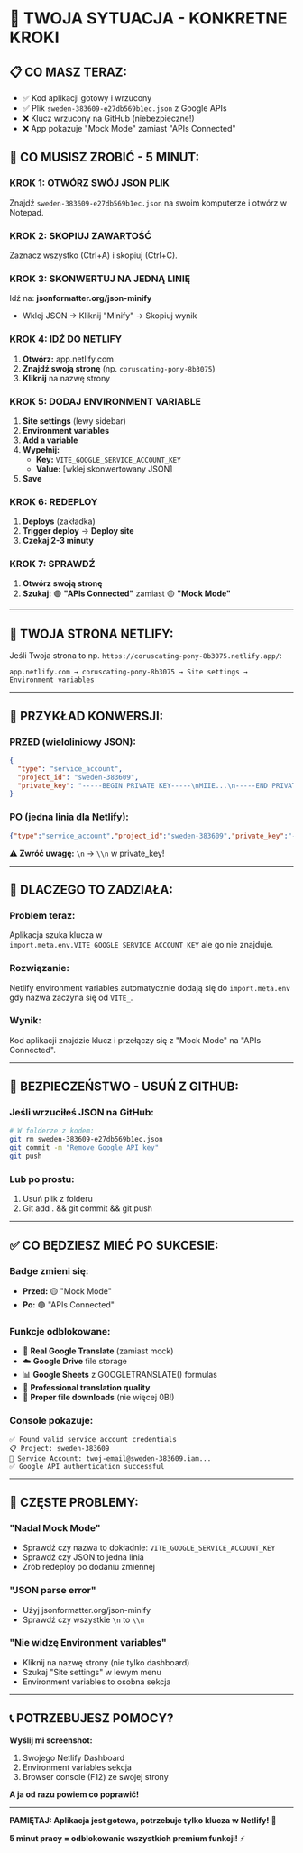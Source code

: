 # 🎯 TWOJA SYTUACJA - KONKRETNE KROKI

## 📋 **CO MASZ TERAZ:**
- ✅ Kod aplikacji gotowy i wrzucony
- ✅ Plik `sweden-383609-e27db569b1ec.json` z Google APIs
- ❌ Klucz wrzucony na GitHub (niebezpieczne!)
- ❌ App pokazuje "Mock Mode" zamiast "APIs Connected"

## 🚀 **CO MUSISZ ZROBIĆ - 5 MINUT:**

### **KROK 1: OTWÓRZ SWÓJ JSON PLIK**
Znajdź `sweden-383609-e27db569b1ec.json` na swoim komputerze i otwórz w Notepad.

### **KROK 2: SKOPIUJ ZAWARTOŚĆ**
Zaznacz wszystko (Ctrl+A) i skopiuj (Ctrl+C).

### **KROK 3: SKONWERTUJ NA JEDNĄ LINIĘ**
Idź na: **jsonformatter.org/json-minify**
- Wklej JSON → Kliknij "Minify" → Skopiuj wynik

### **KROK 4: IDŹ DO NETLIFY**
1. **Otwórz:** app.netlify.com
2. **Znajdź swoją stronę** (np. `coruscating-pony-8b3075`)
3. **Kliknij** na nazwę strony

### **KROK 5: DODAJ ENVIRONMENT VARIABLE**
1. **Site settings** (lewy sidebar)
2. **Environment variables**
3. **Add a variable**
4. **Wypełnij:**
   - **Key:** `VITE_GOOGLE_SERVICE_ACCOUNT_KEY`
   - **Value:** [wklej skonwertowany JSON]
5. **Save**

### **KROK 6: REDEPLOY**
1. **Deploys** (zakładka)
2. **Trigger deploy** → **Deploy site**
3. **Czekaj 2-3 minuty**

### **KROK 7: SPRAWDŹ**
1. **Otwórz swoją stronę**
2. **Szukaj:** 🟢 **"APIs Connected"** zamiast 🟡 **"Mock Mode"**

---

## 📱 **TWOJA STRONA NETLIFY:**

Jeśli Twoja strona to np. `https://coruscating-pony-8b3075.netlify.app/`:

```
app.netlify.com → coruscating-pony-8b3075 → Site settings → Environment variables
```

---

## 🔧 **PRZYKŁAD KONWERSJI:**

### **PRZED (wieloliniowy JSON):**
```json
{
  "type": "service_account",
  "project_id": "sweden-383609",
  "private_key": "-----BEGIN PRIVATE KEY-----\nMIIE...\n-----END PRIVATE KEY-----\n"
}
```

### **PO (jedna linia dla Netlify):**
```json
{"type":"service_account","project_id":"sweden-383609","private_key":"-----BEGIN PRIVATE KEY-----\\nMIIE...\\n-----END PRIVATE KEY-----\\n"}
```

**⚠️ Zwróć uwagę:** `\n` → `\\n` w private_key!

---

## 🎯 **DLACZEGO TO ZADZIAŁA:**

### **Problem teraz:**
Aplikacja szuka klucza w `import.meta.env.VITE_GOOGLE_SERVICE_ACCOUNT_KEY` ale go nie znajduje.

### **Rozwiązanie:**
Netlify environment variables automatycznie dodają się do `import.meta.env` gdy nazwa zaczyna się od `VITE_`.

### **Wynik:**
Kod aplikacji znajdzie klucz i przełączy się z "Mock Mode" na "APIs Connected".

---

## 🚨 **BEZPIECZEŃSTWO - USUŃ Z GITHUB:**

### **Jeśli wrzuciłeś JSON na GitHub:**
```bash
# W folderze z kodem:
git rm sweden-383609-e27db569b1ec.json
git commit -m "Remove Google API key"
git push
```

### **Lub po prostu:**
1. Usuń plik z folderu
2. Git add . && git commit && git push

---

## ✅ **CO BĘDZIESZ MIEĆ PO SUKCESIE:**

### **Badge zmieni się:**
- **Przed:** 🟡 "Mock Mode"
- **Po:** 🟢 "APIs Connected"

### **Funkcje odblokowane:**
- 🚀 **Real Google Translate** (zamiast mock)
- ☁️ **Google Drive** file storage
- 📊 **Google Sheets** z GOOGLETRANSLATE() formulas
- 💎 **Professional translation quality**
- 📁 **Proper file downloads** (nie więcej 0B!)

### **Console pokazuje:**
```
✅ Found valid service account credentials
📋 Project: sweden-383609
📧 Service Account: twoj-email@sweden-383609.iam...
✅ Google API authentication successful
```

---

## 🤔 **CZĘSTE PROBLEMY:**

### **"Nadal Mock Mode"**
- Sprawdź czy nazwa to dokładnie: `VITE_GOOGLE_SERVICE_ACCOUNT_KEY`
- Sprawdź czy JSON to jedna linia
- Zrób redeploy po dodaniu zmiennej

### **"JSON parse error"**
- Użyj jsonformatter.org/json-minify
- Sprawdź czy wszystkie `\n` to `\\n`

### **"Nie widzę Environment variables"**
- Kliknij na nazwę strony (nie tylko dashboard)
- Szukaj "Site settings" w lewym menu
- Environment variables to osobna sekcja

---

## 📞 **POTRZEBUJESZ POMOCY?**

**Wyślij mi screenshot:**
1. Swojego Netlify Dashboard
2. Environment variables sekcja
3. Browser console (F12) ze swojej strony

**A ja od razu powiem co poprawić!**

---

**PAMIĘTAJ: Aplikacja jest gotowa, potrzebuje tylko klucza w Netlify!** 🚀

**5 minut pracy = odblokowanie wszystkich premium funkcji!** ⚡